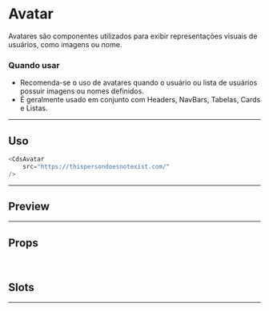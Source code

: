 # Avatar

Avatares são componentes utilizados para exibir representações visuais de usuários, como imagens ou nome.

### Quando usar

- Recomenda-se o uso de avatares quando o usuário ou lista de usuários possuir imagens ou nomes definidos.
- É geralmente usado em conjunto com Headers, NavBars, Tabelas, Cards e Listas.

---

## Uso

```js
<CdsAvatar
	src="https://thispersondoesnotexist.com/"
/>
```

---

## Preview

<PreviewContainer>
	<CdsAvatar
		v-bind="args" 
	>
		<template #dropdown-content>
			Conteúdo do dropdown
		</template>
	</CdsAvatar>
</PreviewContainer>

<PlaygroundBuilder :args component="Avatar"/>

---

## Props

<APITable
	name="Avatar"
	section="props"
/>
<br>

## Slots

<APITable
	name="Avatar"
	section="slots"
/>

---

<!-- ## Figma

<FigmaFrame
	src="https://embed.figma.com/design/J5fTswomlHu7RXk1gwbUq6/Cuida?node-id=2040-370&embed-host=share"
/> -->

<script setup>
import { ref } from 'vue';
import CdsAvatar from '@/components/Avatar.vue';

const args = ref({
	src: 'https://thispersondoesnotexist.com/',
});
</script>
